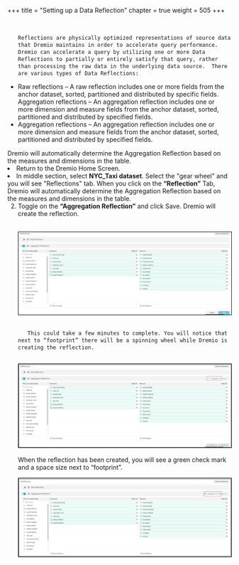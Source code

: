 +++
title = "Setting up a Data Reflection"
chapter = true
weight = 505
+++

<div style="text-align: left">
 <ol>
       <br/>

</li>

    Reflections are physically optimized representations of source data that Dremio maintains in order to accelerate query performance.  Dremio can accelerate a query by utilizing one or more Data Reflections to partially or entirely satisfy that query, rather than processing the raw data in the underlying data source.  There are various types of Data Reflections:

</ol>
<ul>
<li>
Raw reflections – A raw reflection includes one or more fields from the anchor dataset, sorted, partitioned and distributed by specific fields.
    Aggregation reflections – An aggregation reflection includes one or more dimension and measure fields from the anchor dataset, sorted, partitioned and distributed by specified fields.
</li>

 
<li>
Aggregation reflections – An aggregation reflection includes one or more dimension and measure fields from the anchor dataset, sorted, partitioned and distributed by specified fields.


</li>
</ul>
Dremio will automatically determine the Aggregation Reflection based on the measures and dimensions in the table.  
 
 <li> Return to the Dremio Home Screen. 
       <br/>
 
</li>

<li> In middle section, select <b>NYC_Taxi dataset</b>. Select the "gear wheel" and you will see "Reflections" tab. When you click on the <b>“Reflection”</b> Tab, Dremio will automatically determine the Aggregation Reflection based on the measures and dimensions in the table.
       <br/>
 
<ol start=2>
        <li>Toggle on the <b>“Aggregation Reflection”</b> and click Save.  Dremio will create the reflection.   
</li>
<br/>
<img src="../../images/dremio39.png" style="margin:15px 0px; border:1px solid black"/>
        
       This could take a few minutes to complete. You will notice that next to “footprint” there will be a spinning wheel while Dremio is creating the reflection.  

   <img src="../../images/dremio40.png" style="margin:15px 0px; border:1px solid black"/>
        When the reflection has been created, you will see a green check mark and a space size next to “footprint”.  
       <img src="../../images/dremio41.png" style="margin:15px 0px; border:1px solid black"/>
    </ol>
</div>
